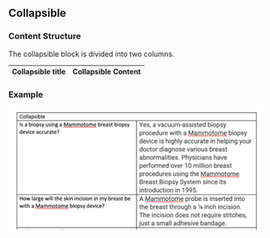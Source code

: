## Collapsible
### Content Structure
The collapsible block is divided into two columns.

| Collapsible title | Collapsible Content |
|-------------------|------------------|

### Example
![collapsible-block.png](..%2Fassets%2Fcollapsible-block.png)
